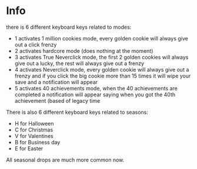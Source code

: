 # Info
there is 6 different keyboard keys related to modes:
* 1 activates 1 million cookies mode, every golden cookie will always give out a click frenzy
* 2 activates hardcore mode (does nothing at the moment)
* 3 activates True Neverclick mode, the first 2 golden cookies will always give out a lucky, the rest will always give out a frenzy
* 4 activates Neverclick mode, every golden cookie will always give out a frenzy and if you click the big cookie more than 15 times it will wipe your save and a notification will appear
* 5 activates 40 achievements mode, when the 40 achievements are completed a notification will appear saying when you got the 40th achievement (based of legacy time

There is also 6 different keyboard keys related to seasons:
* H for Halloween
* C for Christmas
* V for Valentines
* B for Business day
* E for Easter

All seasonal drops are much more common now.
